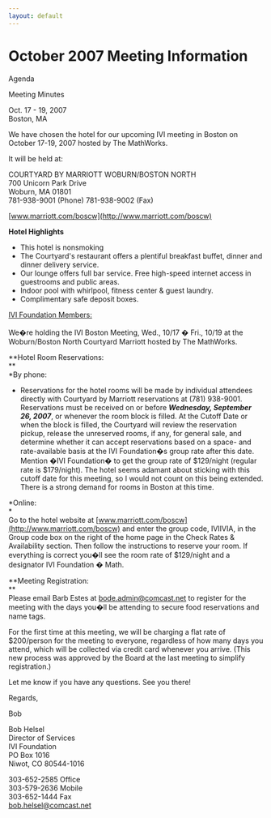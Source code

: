 ```yaml
---
layout: default
---
```

# October 2007 Meeting Information

  
  
Agenda  
  
Meeting Minutes  
  
Oct. 17 - 19, 2007  
Boston, MA  
  
We have chosen the hotel for our upcoming IVI meeting in Boston on
October 17-19, 2007 hosted by The MathWorks.  
  
It will be held at:  
  
COURTYARD BY MARRIOTT WOBURN/BOSTON NORTH  
700 Unicorn Park Drive  
Woburn, MA 01801  
781-938-9001 (Phone) 781-938-9002 (Fax)  
  
[www.marriott.com/boscw](http://www.marriott.com/boscw)  
  
**Hotel Highlights**  
  
  

  - This hotel is nonsmoking
  - The Courtyard's restaurant offers a plentiful breakfast buffet,
    dinner and dinner delivery service.
  - Our lounge offers full bar service. Free high-speed internet access
    in guestrooms and public areas.
  - Indoor pool with whirlpool, fitness center & guest laundry.
  - Complimentary safe deposit boxes.  

<span style="text-decoration: underline"> IVI Foundation Members:  
</span>  
We�re holding the IVI Boston Meeting, Wed., 10/17 � Fri., 10/19 at the
Woburn/Boston North Courtyard Marriott hosted by The MathWorks.  
  
**Hotel Room Reservations:  
**  
*By phone:  
  
* Reservations for the hotel rooms will be made by individual attendees
directly with Courtyard by Marriott reservations at (781) 938-9001.
Reservations must be received on or before ***Wednesday, September 26,
2007***, or whenever the room block is filled. At the Cutoff Date or
when the block is filled, the Courtyard will review the reservation
pickup, release the unreserved rooms, if any, for general sale, and
determine whether it can accept reservations based on a space- and
rate-available basis at the IVI Foundation�s group rate after this date.
Mention �IVI Foundation� to get the group rate of $129/night (regular
rate is $179/night). The hotel seems adamant about sticking with this
cutoff date for this meeting, so I would not count on this being
extended. There is a strong demand for rooms in Boston at this time.  
  
*Online:  
*  
Go to the hotel website at
[www.marriott.com/boscw](http://www.marriott.com/boscw) and enter the
group code, IVIIVIA, in the Group code box on the right of the home page
in the Check Rates & Availability section. Then follow the instructions
to reserve your room. If everything is correct you�ll see the room rate
of $129/night and a designator IVI Foundation � Math.  
  
**Meeting Registration:  
**  
Please email Barb Estes at <bode.admin@comcast.net> to register for the
meeting with the days you�ll be attending to secure food reservations
and name tags.  
  
For the first time at this meeting, we will be charging a flat rate of
$200/person for the meeting to everyone, regardless of how many days you
attend, which will be collected via credit card whenever you arrive.
(This new process was approved by the Board at the last meeting to
simplify registration.)  
  
Let me know if you have any questions. See you there\!  
  
Regards,  
  
Bob  
  
Bob Helsel  
Director of Services  
IVI Foundation  
PO Box 1016  
Niwot, CO 80544-1016  
  
303-652-2585 Office  
303-579-2636 Mobile  
303-652-1444 Fax  
<bob.helsel@comcast.net>
